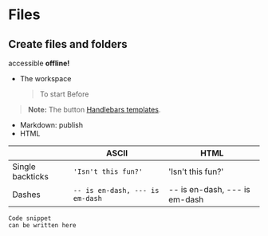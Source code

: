 # Files
## Create files and folders

accessible **offline!**

- The workspace
	> To start
	> Before 

> **Note:** The button [Handlebars templates](http://handlebarsjs.com/).

- Markdown: publish 
- HTML

|                |ASCII                          |HTML                         |
|----------------|-------------------------------|-----------------------------|
|Single backticks|`'Isn't this fun?'`            |'Isn't this fun?'            |
|Dashes          |`-- is en-dash, --- is em-dash`|-- is en-dash, --- is em-dash|

```mermaid
Code snippet
can be written here
```